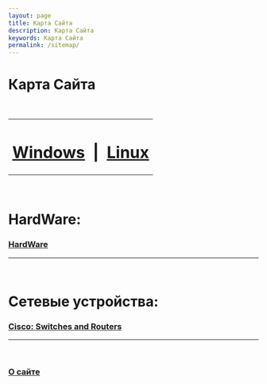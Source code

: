 ```yaml
---
layout: page
title: Карта Сайта
description: Карта Сайта
keywords: Карта Сайта
permalink: /sitemap/
---
```


# Карта Сайта

<br/>

<div align="center">

<table>
    <tr>
        <td><h1><a href="/desktop/windows/">Windows</a></h1></td>
         <td><h1> | </h1></td>
        <td><h1><a href="/desktop/linux/">Linux</a></h1></td>
    </tr>
</table>

</div>

<br/>

# HardWare:

### [HardWare](/hardware/)

---

<br/>

# Сетевые устройства:

### [Cisco: Switches and Routers](/device/network/cisco/)

---

<br/>

### [О сайте](/about/)
